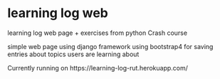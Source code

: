 <h1>learning log web</h1>

<p>learning log web page + exercises from python Crash course</p>
<p>simple web page using django framework using bootstrap4 for saving entries about topics users are learning about<p>
<p>Currently running on https://learning-log-rut.herokuapp.com/ </p>